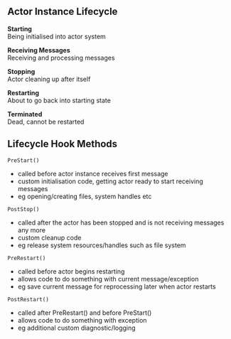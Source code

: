 ## Actor Instance Lifecycle

**Starting**  
Being initialised into actor system

**Receiving Messages**  
Receiving and processing messages

**Stopping**  
Actor cleaning up after itself

**Restarting**  
About to go back into starting state

**Terminated**  
Dead, cannot be restarted


## Lifecycle Hook Methods

`PreStart()`
  * called before actor instance receives first message
  * custom initialisation code, getting actor ready to start receiving messages
  * eg opening/creating files, system handles etc
  
`PostStop()`
  * called after the actor has been stopped and is not receiving messages any more
  * custom cleanup code
  * eg release system resources/handles such as file system

`PreRestart()`
  * called before actor begins restarting
  * allows code to do something with current message/exception
  * eg save current message for reprocessing later when actor restarts

`PostRestart()`
  * called after PreRestart() and before PreStart()
  * allows code to do something with exception
  * eg additional custom diagnostic/logging
